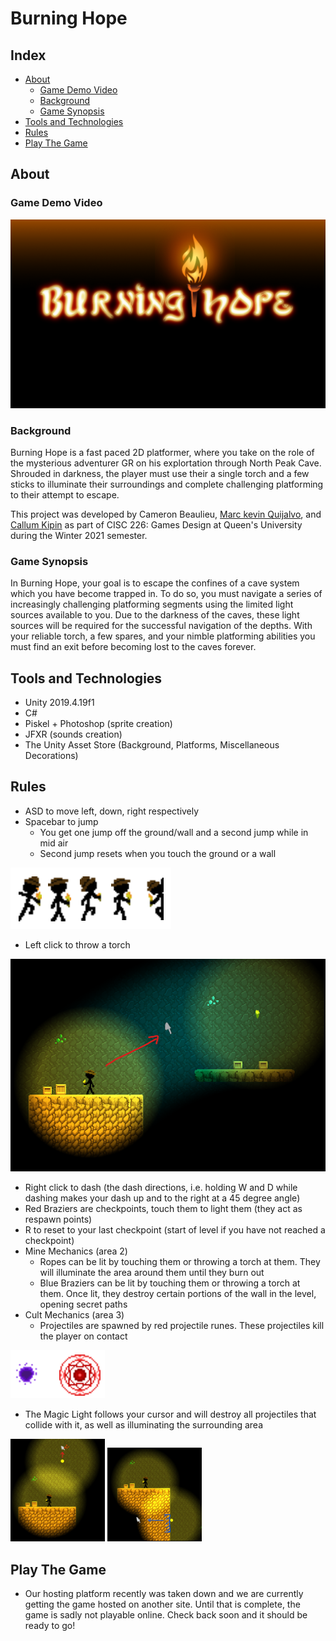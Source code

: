 # Burning Hope

## Index
- <a href="#about">About</a>
  - <a href="#game-demo-video">Game Demo Video</a>
  - <a href="#background">Background</a>
  - <a href="#game-synopsis">Game Synopsis</a>
- <a href="#tools-and-technologies">Tools and Technologies</a>
- <a href="#rules">Rules</a>
- <a href="#play-the-game">Play The Game</a>


## About
### Game Demo Video
[![Demo Video](https://github.com/Cameron-Beaulieu/Burning-Hope/blob/main/Assets/Sprites/Menu/background.png)](https://www.youtube.com/watch?v=f-EmctvfsOE)
### Background
Burning Hope is a fast paced 2D platformer, where you take on the role of the mysterious adventurer GR on his explortation through North Peak Cave. Shrouded in darkness, the player must use their a single torch and a few sticks to illuminate their surroundings and complete challenging platforming to their attempt to escape. 

This project was developed by Cameron Beaulieu, [Marc kevin Quijalvo](https://github.com/mkevinq), and [Callum Kipin](https://github.com/c-kip) as part of CISC 226: Games Design at Queen's University during the Winter 2021 semester.
### Game Synopsis
In Burning Hope, your goal is to escape the confines of a cave system which you have become trapped in. To do so, you must navigate a series of increasingly challenging platforming segments using the limited light sources available to you. Due to the darkness of the caves, these light sources will be required for the successful navigation of the depths. With your reliable torch, a few spares, and your nimble platforming abilities you must find an exit before becoming lost to the caves forever.

## Tools and Technologies
- Unity 2019.4.19f1
- C#
- Piskel + Photoshop (sprite creation)
- JFXR (sounds creation)
- The Unity Asset Store (Background, Platforms, Miscellaneous Decorations)

## Rules
- ASD to move left, down, right respectively
- Spacebar to jump
  - You get one jump off the ground/wall and a second jump while in mid air
  - Second jump resets when you touch the ground or a wall
<img src="https://github.com/Cameron-Beaulieu/Burning-Hope/blob/main/GameImages/Burning%20Hope%20Player%20Spirte.png" />

- Left click to throw a torch
<img src="https://github.com/Cameron-Beaulieu/Burning-Hope/blob/main/GameImages/Burning%20Hope%20Torch%20Throw.png" />

- Right click to dash (the dash directions, i.e. holding W and D while dashing makes your dash up and to the right at a 45 degree angle)
- Red Braziers are checkpoints, touch them to light them (they act as respawn points)
- R to reset to your last checkpoint (start of level if you have not reached a checkpoint)
- Mine Mechanics (area 2)
  - Ropes can be lit by touching them or throwing a torch at them. They will illuminate the area around them until they burn out
  - Blue Braziers can be lit by touching them or throwing a torch at them. Once lit, they destroy certain portions of the wall in the level, opening secret paths
- Cult Mechanics (area 3)
  - Projectiles are spawned by red projectile runes. These projectiles kill the player on contact
<img src="https://github.com/Cameron-Beaulieu/Burning-Hope/blob/main/GameImages/Burning%20Hope%20Projectile%20Spirtes.png" />

  - The Magic Light follows your cursor and will destroy all projectiles that collide with it, as well as illuminating the surrounding area
<div display = "inline-block">
<img src="https://github.com/Cameron-Beaulieu/Burning-Hope/blob/main/GameImages/Burning%20Hope%20Magic%20Torch%201.png" width = 30%/>
<img src="https://github.com/Cameron-Beaulieu/Burning-Hope/blob/main/GameImages/Burning%20Hope%20Magic%20Torch%202.png" width = 30% />
</div>

## Play The Game
- Our hosting platform recently was taken down and we are currently getting the game hosted on another site. Until that is complete, the game is sadly not playable online. Check back soon and it should be ready to go!


